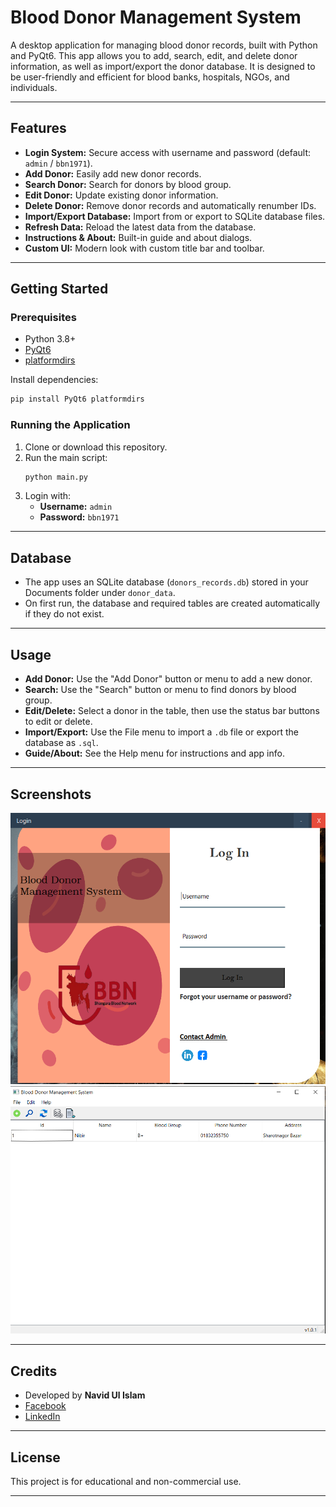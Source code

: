 # Blood Donor Management System

A desktop application for managing blood donor records, built with Python and PyQt6. This app allows you to add, search, edit, and delete donor information, as well as import/export the donor database. It is designed to be user-friendly and efficient for blood banks, hospitals, NGOs, and individuals.

---

## Features

- **Login System:** Secure access with username and password (default: `admin` / `bbn1971`).
- **Add Donor:** Easily add new donor records.
- **Search Donor:** Search for donors by blood group.
- **Edit Donor:** Update existing donor information.
- **Delete Donor:** Remove donor records and automatically renumber IDs.
- **Import/Export Database:** Import from or export to SQLite database files.
- **Refresh Data:** Reload the latest data from the database.
- **Instructions & About:** Built-in guide and about dialogs.
- **Custom UI:** Modern look with custom title bar and toolbar.

---

## Getting Started

### Prerequisites

- Python 3.8+
- [PyQt6](https://pypi.org/project/PyQt6/)
- [platformdirs](https://pypi.org/project/platformdirs/)

Install dependencies:
```bash
pip install PyQt6 platformdirs
```

### Running the Application

1. Clone or download this repository.
2. Run the main script:
    ```bash
    python main.py
    ```
3. Login with:
    - **Username:** `admin`
    - **Password:** `bbn1971`

---

## Database

- The app uses an SQLite database (`donors_records.db`) stored in your Documents folder under `donor_data`.
- On first run, the database and required tables are created automatically if they do not exist.

---

## Usage

- **Add Donor:** Use the "Add Donor" button or menu to add a new donor.
- **Search:** Use the "Search" button or menu to find donors by blood group.
- **Edit/Delete:** Select a donor in the table, then use the status bar buttons to edit or delete.
- **Import/Export:** Use the File menu to import a `.db` file or export the database as `.sql`.
- **Guide/About:** See the Help menu for instructions and app info.

---

## Screenshots

![Alt text](Screenshot\Screenshot_1.png?raw=true "Optional Title")
![Alt text](Screenshot\Screenshot_2.png?raw=true "Optional Title")

---

## Credits

- Developed by **Navid Ul Islam**
- [Facebook](https://www.facebook.com/profile.php?id=100010379958908)
- [LinkedIn](https://www.linkedin.com/in/navid-ul-islam)

---

## License

This project is for educational and non-commercial use.

---